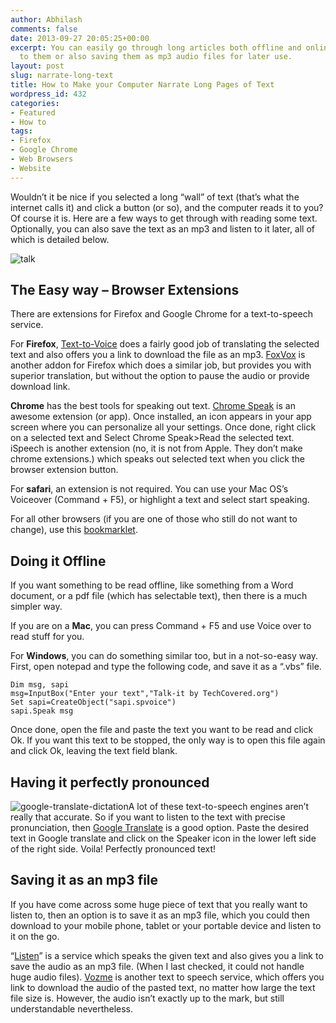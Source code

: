 ```yaml
---
author: Abhilash
comments: false
date: 2013-09-27 20:05:25+00:00
excerpt: You can easily go through long articles both offline and online by listening
  to them or also saving them as mp3 audio files for later use.
layout: post
slug: narrate-long-text
title: How to Make your Computer Narrate Long Pages of Text
wordpress_id: 432
categories:
- Featured
- How to
tags:
- Firefox
- Google Chrome
- Web Browsers
- Website
---
```


Wouldn’t it be nice if you selected a long “wall” of text (that’s what the internet calls it) and click a button (or so), and the computer reads it to you? Of course it is. Here are a few ways to get through with reading some text. Optionally, you can also save the text as an mp3 and listen to it later, all of which is detailed below.

![talk](https://techcovered.github.io/images/talk.jpg)


## The Easy way – Browser Extensions


There are extensions for Firefox and Google Chrome for a text-to-speech service.

For **Firefox**, [Text-to-Voice](https://addons.mozilla.org/En-us/firefox/addon/text-to-voice/) does a fairly good job of translating the selected text and also offers you a link to download the file as an mp3. [FoxVox](https://addons.mozilla.org/en-US/firefox/addon/foxvox) is another addon for Firefox which does a similar job, but provides you with superior translation, but without the option to pause the audio or provide download link.

**Chrome** has the best tools for speaking out text. [Chrome Speak](https://chrome.google.com/webstore/detail/chrome-speak/diagnfimeecdcecjpnkjgbnlelkclcpj) is an awesome extension (or app). Once installed, an icon appears in your app screen where you can personalize all your settings. Once done, right click on a selected text and Select Chrome Speak>Read the selected text. iSpeech is another extension (no, it is not from Apple. They don’t make chrome extensions.) which speaks out selected text when you click the browser extension button.

For **safari**, an extension is not required. You can use your Mac OS’s Voiceover (Command + F5), or highlight a text and select start speaking.

For all other browsers (if you are one of those who still do not want to change), use this [bookmarklet](http://vozme.com/bookmarklet.php?lang=en).


## Doing it Offline


If you want something to be read offline, like something from a Word document, or a pdf file (which has selectable text), then there is a much simpler way.

If you are on a **Mac**, you can press Command + F5 and use Voice over to read stuff for you.

For **Windows**, you can do something similar too, but in a not-so-easy way. First, open notepad and type the following code, and save it as a “.vbs” file.

    
    Dim msg, sapi
    msg=InputBox("Enter your text","Talk-it by TechCovered.org")
    Set sapi=CreateObject("sapi.spvoice")
    sapi.Speak msg


Once done, open the file and paste the text you want to be read and click Ok. If you want this text to be stopped, the only way is to open this file again and click Ok, leaving the text field blank.


## Having it perfectly pronounced


![google-translate-dictation](https://techcovered.github.io/images/google-translate-dictation.png)A lot of these text-to-speech engines aren’t really that accurate. So if you want to listen to the text with precise pronunciation, then [Google Translate](http://translate.google.com) is a good option. Paste the desired text in Google translate and click on the Speaker icon in the lower left side of the right side. Voila! Perfectly pronounced text!


## Saving it as an mp3 file


If you have come across some huge piece of text that you really want to listen to, then an option is to save it as an mp3 file, which you could then download to your mobile phone, tablet or your portable device and listen to it on the go.

“[Listen](http://ctrlq.org/listen)” is a service which speaks the given text and also gives you a link to save the audio as an mp3 file. (When I last checked, it could not handle huge audio files). [Vozme](http://vozme.com/) is another text to speech service, which offers you link to download the audio of the pasted text, no matter how large the text file size is. However, the audio isn’t exactly up to the mark, but still understandable nevertheless.

